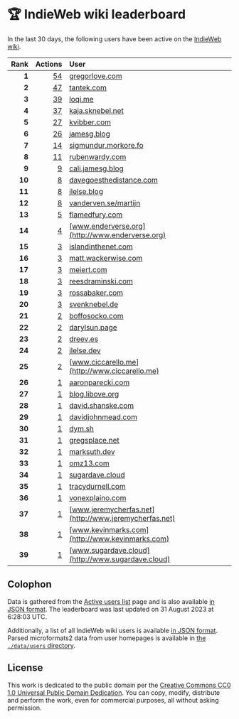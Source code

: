 # 🏆 IndieWeb wiki leaderboard

In the last 30 days, the following users have been active on the [IndieWeb wiki](https://indieweb.org).

| Rank | Actions | User |
|-----:|--------:|:-----|
| **1** | [54](https://indieweb.org/Special:Contributions/Gregorlove.com) | [gregorlove.com](http://gregorlove.com) |
| **2** | [47](https://indieweb.org/Special:Contributions/Tantek.com) | [tantek.com](http://tantek.com) |
| **3** | [39](https://indieweb.org/Special:Contributions/Loqi.me) | [loqi.me](http://loqi.me) |
| **4** | [37](https://indieweb.org/Special:Contributions/Kaja.sknebel.net) | [kaja.sknebel.net](http://kaja.sknebel.net) |
| **5** | [27](https://indieweb.org/Special:Contributions/Kvibber.com) | [kvibber.com](http://kvibber.com) |
| **6** | [26](https://indieweb.org/Special:Contributions/Jamesg.blog) | [jamesg.blog](http://jamesg.blog) |
| **7** | [14](https://indieweb.org/Special:Contributions/Sigmundur.morkore.fo) | [sigmundur.morkore.fo](http://sigmundur.morkore.fo) |
| **8** | [11](https://indieweb.org/Special:Contributions/Rubenwardy.com) | [rubenwardy.com](http://rubenwardy.com) |
| **9** | [9](https://indieweb.org/Special:Contributions/Cali.jamesg.blog) | [cali.jamesg.blog](http://cali.jamesg.blog) |
| **10** | [8](https://indieweb.org/Special:Contributions/Davegoesthedistance.com) | [davegoesthedistance.com](http://davegoesthedistance.com) |
| **11** | [8](https://indieweb.org/Special:Contributions/Jlelse.blog) | [jlelse.blog](http://jlelse.blog) |
| **12** | [8](https://indieweb.org/Special:Contributions/Vanderven.se_martijn) | [vanderven.se/martijn](http://vanderven.se/martijn) |
| **13** | [5](https://indieweb.org/Special:Contributions/Flamedfury.com) | [flamedfury.com](http://flamedfury.com) |
| **14** | [4](https://indieweb.org/Special:Contributions/Www.enderverse.org) | [www.enderverse.org](http://www.enderverse.org) |
| **15** | [3](https://indieweb.org/Special:Contributions/Islandinthenet.com) | [islandinthenet.com](http://islandinthenet.com) |
| **16** | [3](https://indieweb.org/Special:Contributions/Matt.wackerwise.com) | [matt.wackerwise.com](http://matt.wackerwise.com) |
| **17** | [3](https://indieweb.org/Special:Contributions/Meiert.com) | [meiert.com](http://meiert.com) |
| **18** | [3](https://indieweb.org/Special:Contributions/Reesdraminski.com) | [reesdraminski.com](http://reesdraminski.com) |
| **19** | [3](https://indieweb.org/Special:Contributions/Rossabaker.com) | [rossabaker.com](http://rossabaker.com) |
| **20** | [3](https://indieweb.org/Special:Contributions/Svenknebel.de) | [svenknebel.de](http://svenknebel.de) |
| **21** | [2](https://indieweb.org/Special:Contributions/Boffosocko.com) | [boffosocko.com](http://boffosocko.com) |
| **22** | [2](https://indieweb.org/Special:Contributions/Darylsun.page) | [darylsun.page](http://darylsun.page) |
| **23** | [2](https://indieweb.org/Special:Contributions/Dreev.es) | [dreev.es](http://dreev.es) |
| **24** | [2](https://indieweb.org/Special:Contributions/Jlelse.dev) | [jlelse.dev](http://jlelse.dev) |
| **25** | [2](https://indieweb.org/Special:Contributions/Www.ciccarello.me) | [www.ciccarello.me](http://www.ciccarello.me) |
| **26** | [1](https://indieweb.org/Special:Contributions/Aaronparecki.com) | [aaronparecki.com](http://aaronparecki.com) |
| **27** | [1](https://indieweb.org/Special:Contributions/Blog.libove.org) | [blog.libove.org](http://blog.libove.org) |
| **28** | [1](https://indieweb.org/Special:Contributions/David.shanske.com) | [david.shanske.com](http://david.shanske.com) |
| **29** | [1](https://indieweb.org/Special:Contributions/Davidjohnmead.com) | [davidjohnmead.com](http://davidjohnmead.com) |
| **30** | [1](https://indieweb.org/Special:Contributions/Dym.sh) | [dym.sh](http://dym.sh) |
| **31** | [1](https://indieweb.org/Special:Contributions/Gregsplace.net) | [gregsplace.net](http://gregsplace.net) |
| **32** | [1](https://indieweb.org/Special:Contributions/Marksuth.dev) | [marksuth.dev](http://marksuth.dev) |
| **33** | [1](https://indieweb.org/Special:Contributions/Omz13.com) | [omz13.com](http://omz13.com) |
| **34** | [1](https://indieweb.org/Special:Contributions/Sugardave.cloud) | [sugardave.cloud](http://sugardave.cloud) |
| **35** | [1](https://indieweb.org/Special:Contributions/Tracydurnell.com) | [tracydurnell.com](http://tracydurnell.com) |
| **36** | [1](https://indieweb.org/Special:Contributions/Vonexplaino.com) | [vonexplaino.com](http://vonexplaino.com) |
| **37** | [1](https://indieweb.org/Special:Contributions/Www.jeremycherfas.net) | [www.jeremycherfas.net](http://www.jeremycherfas.net) |
| **38** | [1](https://indieweb.org/Special:Contributions/Www.kevinmarks.com) | [www.kevinmarks.com](http://www.kevinmarks.com) |
| **39** | [1](https://indieweb.org/Special:Contributions/Www.sugardave.cloud) | [www.sugardave.cloud](http://www.sugardave.cloud) |


## Colophon

Data is gathered from the [Active users list](https://indieweb.org/Special:ActiveUsers) page and is also available [in JSON format](https://github.com/jgarber623/indieweb-wiki-leaderboard/blob/main/data/leaderboard.json). The leaderboard was last updated on 31 August 2023 at 6:28:03 UTC.

Additionally, a list of all IndieWeb wiki users is available [in JSON format](https://github.com/jgarber623/indieweb-wiki-leaderboard/blob/main/data/users.json). Parsed microformats2 data from user homepages is available in [the `./data/users` directory](https://github.com/jgarber623/indieweb-wiki-leaderboard/blob/main/data/users).

## License

This work is dedicated to the public domain per the [Creative Commons CC0 1.0 Universal Public Domain Dedication](https://creativecommons.org/publicdomain/zero/1.0/). You can copy, modify, distribute and perform the work, even for commercial purposes, all without asking permission.
